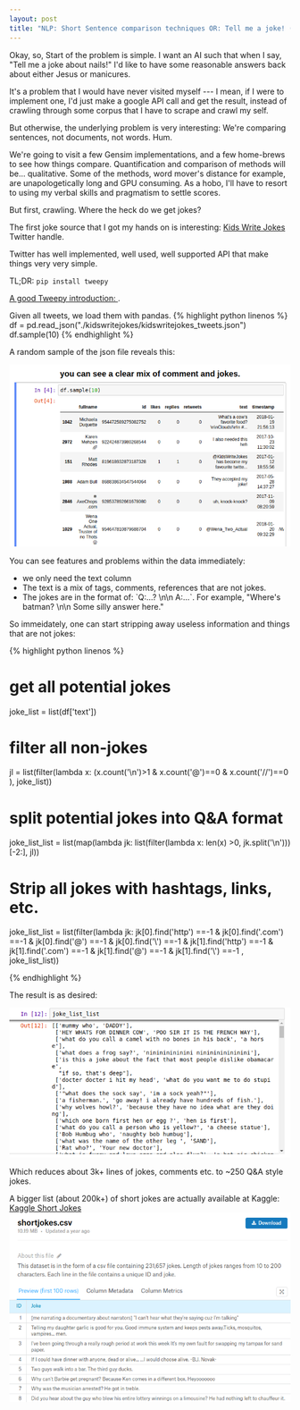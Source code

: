```yaml
---
layout: post
title: "NLP: Short Sentence comparison techniques OR: Tell me a joke! (Part 1: getting the data)"
---
```


Okay, so, Start of the problem is simple. I want an AI such that when I say, "Tell me a joke about nails!" I'd like to have some reasonable answers back about either Jesus or manicures.

It's a problem that I would have never visited myself --- I mean, if I were to implement one, I'd just make a google API call and get the result, instead of crawling through some corpus that I have to scrape and crawl my self.

But otherwise, the underlying problem is very interesting:
We're comparing sentences, not documents, not words. Hum.

We're going to visit a few Gensim implementations, and a few home-brews to see how things compare.
Quantification and comparison of methods will be... qualitative. Some of the methods, word mover's distance for example, are unapologetically long and GPU consuming. As a hobo, I'll have to resort to using my verbal skills and pragmatism to settle scores.

But first, crawling. Where the heck do we get jokes?

The first joke source that I got my hands on is interesting: [Kids Write Jokes](https://twitter.com/KidsWriteJokes) Twitter handle.

Twitter has well implemented, well used, well supported API that make things very very simple.

TL;DR: `pip install tweepy`

[A good Tweepy introduction: ](https://marcobonzanini.com/2015/03/02/mining-twitter-data-with-python-part-1/).

 Given all tweets, we load them with pandas.
 {% highlight python linenos %}
 df = pd.read_json("./kidswritejokes/kidswritejokes_tweets.json")
 df.sample(10)
 {% endhighlight %}

A random sample of the json file reveals this:

![raw jokes dataframe](/images/posts/2017-02-13/sample10.png)

You can see features and problems within the data immediately:
<ul>
<li>we only need the text column</li>
<li>The text is a mix of tags, comments, references that are not jokes. </li>
<li>The jokes are in the format of: `Q:...? \n\n A:...`. For example, "Where's batman? \n\n Some silly answer here." </li>
</ul>

So immeidately, one can start stripping away useless information and things that are not jokes:

{% highlight python linenos %}
# get all potential jokes
joke_list = list(df['text'])
# filter all non-jokes
jl = list(filter(lambda x: (x.count('\n')>1 & x.count('@')==0 & x.count('//')==0 ), joke_list))
# split potential jokes into Q&A format
joke_list_list = list(map(lambda jk: list(filter(lambda x: len(x) >0, jk.split('\n')))[-2:], jl))
# Strip all jokes with hashtags, links, etc.
joke_list_list = list(filter(lambda jk:
            jk[0].find('http') ==-1 &
            jk[0].find('.com') ==-1 &
            jk[0].find('@') ==-1 &
            jk[0].find('\\') ==-1 &
            jk[1].find('http') ==-1 &
            jk[1].find('.com') ==-1 &
            jk[1].find('@') ==-1 &
            jk[1].find('\\') ==-1 , joke_list_list))

{% endhighlight %}

The result is as desired:

![clean jokes](/images/posts/2017-02-13/jokelistlist.png)

Which reduces about 3k+ lines of jokes, comments etc. to ~250 Q&A style jokes.

A bigger list (about 200k+) of short jokes are actually available at Kaggle:
[Kaggle Short Jokes](https://www.kaggle.com/abhinavmoudgil95/short-jokes)
![kaggle short jokes](/images/posts/2017-02-13/kaggleshortjokes.png)
